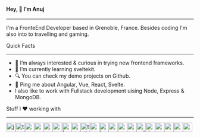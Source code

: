 #### Hey, 👋 I’m Anuj

---

I'm a FronteEnd Developer based in Grenoble, France. Besides coding I'm also into to travelling and gaming.

Quick Facts

---

- 👀 I’m always interested & curious in trying new frontend frameworks.
- 🌱 I’m currently learning sveltekit.
- :mag: You can check my demo projects on Github.
- :speech_balloon: Ping me about Angular, Vue, React, Svelte.
- I also like to work with Fullstack development uising Node, Express & MongoDB.

Stuff I :heart: working with

---
<div style="display: flex">
<img src="https://cdn.jsdelivr.net/gh/devicons/devicon//icons/javascript/javascript-original.svg" alt="javascript" width="25" height="25" />
<img src="https://cdn.jsdelivr.net/gh/devicons/devicon/icons/typescript/typescript-original.svg" alt="typescript" width="25" height="25" />
  
<img src="https://cdn.jsdelivr.net/gh/devicons/devicon/icons/angularjs/angularjs-original.svg" alt="angular" width="25" height="25" />
<img src="https://cdn.jsdelivr.net/gh/devicons/devicon/icons/react/react-original-wordmark.svg" alt="react" width="25" height="25" />
<img src="https://cdn.jsdelivr.net/gh/devicons/devicon/icons/vuejs/vuejs-original-wordmark.svg" alt="vue" width="25" height="25" />
<img src="https://cdn.jsdelivr.net/gh/devicons/devicon/icons/svelte/svelte-original.svg" alt="react" width="25" height="25" />
<img src="https://cdn.jsdelivr.net/gh/devicons/devicon/icons/bootstrap/bootstrap-plain.svg" alt="bootstrap" width="25" height="25" />
<img src="https://cdn.jsdelivr.net/gh/devicons/devicon/icons/css3/css3-original-wordmark.svg" alt="css3" width="25" height="25" />
<img src="https://cdn.jsdelivr.net/gh/devicons/devicon/icons/tailwindcss/tailwindcss-plain.svg" alt="tailwindcss" width="25" height="25" />

<img src="https://cdn.jsdelivr.net/gh/devicons/devicon/icons/nodejs/nodejs-original-wordmark.svg" alt="nodejs" width="25" height="25" />
<img src="https://cdn.jsdelivr.net/gh/devicons/devicon/icons/php/php-plain.svg" alt="bootstrap" width="25" height="25" />
<img src="https://cdn.jsdelivr.net/gh/devicons/devicon/icons/mongodb/mongodb-original-wordmark.svg" alt="mongodb" width="25" height="25" />
<img src="https://cdn.jsdelivr.net/gh/devicons/devicon/icons/mysql/mysql-original-wordmark.svg" alt="mysql" width="25" height="25" />
<img src="https://cdn.jsdelivr.net/gh/devicons/devicon/icons/graphql/graphql-plain.svg" alt="graphql" width="25" height="25" />

<img src="https://cdn.jsdelivr.net/gh/devicons/devicon/icons/gulp/gulp-plain.svg" alt="gulp" width="25" height="25" />
<img src="https://cdn.jsdelivr.net/gh/devicons/devicon/icons/docker/docker-original-wordmark.svg" alt="docker" width="25" height="25" />
<img src="https://cdn.jsdelivr.net/gh/devicons/devicon/icons/jenkins/jenkins-plain.svg" alt="cucumber" width="25" height="25" />

<img src="https://cdn.jsdelivr.net/gh/devicons/devicon/icons/cucumber/cucumber-plain.svg" alt="cucumber" width="25" height="25" />

<img src="https://cdn.jsdelivr.net/gh/devicons/devicon/icons/jira/jira-plain.svg" alt="cucumber" width="25" height="25" />
<img src="https://cdn.jsdelivr.net/gh/devicons/devicon/icons/confluence/confluence-original.svg" alt="cucumber" width="25" height="25" />
</div>
